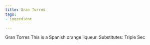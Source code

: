 ```yaml
---
title: Gran Torres
tags:
- ingredient

---
```

Gran Torres This is a Spanish orange liqueur. Substitutes: Triple Sec
